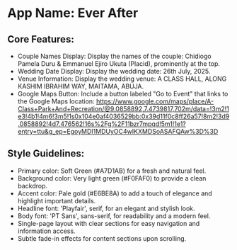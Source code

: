 # **App Name**: Ever After

## Core Features:

- Couple Names Display: Display the names of the couple: Chidiogo Pamela Duru & Emmanuel Ejiro Ukuta (Placid), prominently at the top.
- Wedding Date Display: Display the wedding date: 26th July, 2025.
- Venue Information: Display the wedding venue: A CLASS HALL, ALONG KASHIM IBRAHIM WAY, MAITAMA, ABUJA.
- Google Maps Button: Include a button labeled "Go to Event" that links to the Google Maps location: https://www.google.com/maps/place/A-Class+Park+And+Recreation/@9.0858892,7.4739817,702m/data=!3m2!1e3!4b1!4m6!3m5!1s0x104e0af4036529bb:0x39d11f0c8ff26a57!8m2!3d9.0858892!4d7.476562!16s%2Fg%2F11bzr7mpqd!5m1!1e1?entry=ttu&g_ep=EgoyMDI1MDUyOC4wIKXMDSoASAFQAw%3D%3D

## Style Guidelines:

- Primary color: Soft Green (#A7D1AB) for a fresh and natural feel.
- Background color: Very light green (#F0FAF0) to provide a clean backdrop.
- Accent color: Pale gold (#E6BE8A) to add a touch of elegance and highlight important details.
- Headline font: 'Playfair', serif, for an elegant and stylish look.
- Body font: 'PT Sans', sans-serif, for readability and a modern feel.
- Single-page layout with clear sections for easy navigation and information access.
- Subtle fade-in effects for content sections upon scrolling.